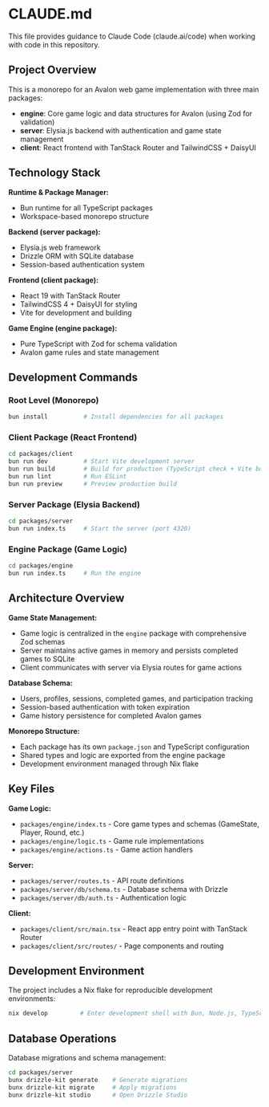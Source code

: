 # CLAUDE.md

This file provides guidance to Claude Code (claude.ai/code) when working with code in this repository.

## Project Overview

This is a monorepo for an Avalon web game implementation with three main packages:
- **engine**: Core game logic and data structures for Avalon (using Zod for validation)
- **server**: Elysia.js backend with authentication and game state management
- **client**: React frontend with TanStack Router and TailwindCSS + DaisyUI

## Technology Stack

**Runtime & Package Manager:**
- Bun runtime for all TypeScript packages
- Workspace-based monorepo structure

**Backend (server package):**
- Elysia.js web framework
- Drizzle ORM with SQLite database
- Session-based authentication system

**Frontend (client package):**
- React 19 with TanStack Router
- TailwindCSS 4 + DaisyUI for styling
- Vite for development and building

**Game Engine (engine package):**
- Pure TypeScript with Zod for schema validation
- Avalon game rules and state management

## Development Commands

### Root Level (Monorepo)
```bash
bun install          # Install dependencies for all packages
```

### Client Package (React Frontend)
```bash
cd packages/client
bun run dev          # Start Vite development server
bun run build        # Build for production (TypeScript check + Vite build)
bun run lint         # Run ESLint
bun run preview      # Preview production build
```

### Server Package (Elysia Backend)
```bash
cd packages/server
bun run index.ts     # Start the server (port 4320)
```

### Engine Package (Game Logic)
```bash
cd packages/engine
bun run index.ts     # Run the engine
```

## Architecture Overview

**Game State Management:**
- Game logic is centralized in the `engine` package with comprehensive Zod schemas
- Server maintains active games in memory and persists completed games to SQLite
- Client communicates with server via Elysia routes for game actions

**Database Schema:**
- Users, profiles, sessions, completed games, and participation tracking
- Session-based authentication with token expiration
- Game history persistence for completed Avalon games

**Monorepo Structure:**
- Each package has its own `package.json` and TypeScript configuration
- Shared types and logic are exported from the engine package
- Development environment managed through Nix flake

## Key Files

**Game Logic:**
- `packages/engine/index.ts` - Core game types and schemas (GameState, Player, Round, etc.)
- `packages/engine/logic.ts` - Game rule implementations
- `packages/engine/actions.ts` - Game action handlers

**Server:**
- `packages/server/routes.ts` - API route definitions
- `packages/server/db/schema.ts` - Database schema with Drizzle
- `packages/server/db/auth.ts` - Authentication logic

**Client:**
- `packages/client/src/main.tsx` - React app entry point with TanStack Router
- `packages/client/src/routes/` - Page components and routing

## Development Environment

The project includes a Nix flake for reproducible development environments:
```bash
nix develop         # Enter development shell with Bun, Node.js, TypeScript, and Fly.io CLI
```

## Database Operations

Database migrations and schema management:
```bash
cd packages/server
bunx drizzle-kit generate    # Generate migrations
bunx drizzle-kit migrate     # Apply migrations  
bunx drizzle-kit studio      # Open Drizzle Studio
```
